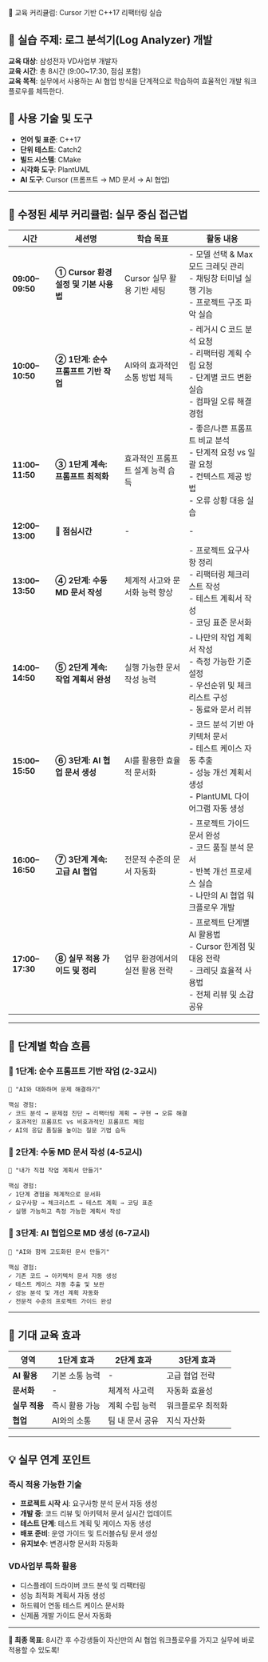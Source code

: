 📘 교육 커리큘럼: Cursor 기반 C++17 리팩터링 실습

## 🎯 **실습 주제: 로그 분석기(Log Analyzer) 개발**

**교육 대상**: 삼성전자 VD사업부 개발자  
**교육 시간**: 총 8시간 (9:00~17:30, 점심 포함)  
**교육 목적**: 실무에서 사용하는 AI 협업 방식을 단계적으로 학습하여 효율적인 개발 워크플로우를 체득한다.

## 🧩 **사용 기술 및 도구**

- **언어 및 표준**: C++17
- **단위 테스트**: Catch2
- **빌드 시스템**: CMake
- **시각화 도구**: PlantUML
- **AI 도구**: Cursor (프롬프트 → MD 문서 → AI 협업)

---

## 📅 **수정된 세부 커리큘럼: 실무 중심 접근법**

| 시간            | 세션명                                | 학습 목표                        | 활동 내용                                                                                                                 |
| --------------- | ------------------------------------- | -------------------------------- | ------------------------------------------------------------------------------------------------------------------------- |
| **09:00–09:50** | **① Cursor 환경 설정 및 기본 사용법** | Cursor 실무 활용 기반 세팅       | - 모델 선택 & Max 모드 크레딧 관리<br>- 채팅창 터미널 실행 기능<br>- 프로젝트 구조 파악 실습                              |
| **10:00–10:50** | **② 1단계: 순수 프롬프트 기반 작업**  | AI와의 효과적인 소통 방법 체득   | - 레거시 C 코드 분석 요청<br>- 리팩터링 계획 수립 요청<br>- 단계별 코드 변환 실습<br>- 컴파일 오류 해결 경험              |
| **11:00–11:50** | **③ 1단계 계속: 프롬프트 최적화**     | 효과적인 프롬프트 설계 능력 습득 | - 좋은/나쁜 프롬프트 비교 분석<br>- 단계적 요청 vs 일괄 요청<br>- 컨텍스트 제공 방법<br>- 오류 상황 대응 실습             |
| **12:00–13:00** | **🍱 점심시간**                       | -                                | -                                                                                                                         |
| **13:00–13:50** | **④ 2단계: 수동 MD 문서 작성**        | 체계적 사고와 문서화 능력 향상   | - 프로젝트 요구사항 정리<br>- 리팩터링 체크리스트 작성<br>- 테스트 계획서 작성<br>- 코딩 표준 문서화                      |
| **14:00–14:50** | **⑤ 2단계 계속: 작업 계획서 완성**    | 실행 가능한 문서 작성 능력       | - 나만의 작업 계획서 작성<br>- 측정 가능한 기준 설정<br>- 우선순위 및 체크리스트 구성<br>- 동료와 문서 리뷰               |
| **15:00–15:50** | **⑥ 3단계: AI 협업 문서 생성**        | AI를 활용한 효율적 문서화        | - 코드 분석 기반 아키텍처 문서<br>- 테스트 케이스 자동 추출<br>- 성능 개선 계획서 생성<br>- PlantUML 다이어그램 자동 생성 |
| **16:00–16:50** | **⑦ 3단계 계속: 고급 AI 협업**        | 전문적 수준의 문서 자동화        | - 프로젝트 가이드 문서 완성<br>- 코드 품질 분석 문서<br>- 반복 개선 프로세스 실습<br>- 나만의 AI 협업 워크플로우 개발     |
| **17:00–17:30** | **⑧ 실무 적용 가이드 및 정리**        | 업무 환경에서의 실전 활용 전략   | - 프로젝트 단계별 AI 활용법<br>- Cursor 한계점 및 대응 전략<br>- 크레딧 효율적 사용법<br>- 전체 리뷰 및 소감 공유         |

---

## 🎯 **단계별 학습 흐름**

### **🚀 1단계: 순수 프롬프트 기반 작업** (2-3교시)

```
💭 "AI와 대화하며 문제 해결하기"

핵심 경험:
✓ 코드 분석 → 문제점 진단 → 리팩터링 계획 → 구현 → 오류 해결
✓ 효과적인 프롬프트 vs 비효과적인 프롬프트 체험
✓ AI의 응답 품질을 높이는 질문 기법 습득
```

### **📝 2단계: 수동 MD 문서 작성** (4-5교시)

```
📄 "내가 직접 작업 계획서 만들기"

핵심 경험:
✓ 1단계 경험을 체계적으로 문서화
✓ 요구사항 → 체크리스트 → 테스트 계획 → 코딩 표준
✓ 실행 가능하고 측정 가능한 계획서 작성
```

### **🤖 3단계: AI 협업으로 MD 생성** (6-7교시)

```
🔄 "AI와 함께 고도화된 문서 만들기"

핵심 경험:
✓ 기존 코드 → 아키텍처 문서 자동 생성
✓ 테스트 케이스 자동 추출 및 보완
✓ 성능 분석 및 개선 계획 자동화
✓ 전문적 수준의 프로젝트 가이드 완성
```

---

## 🎯 **기대 교육 효과**

| 영역          | 1단계 효과     | 2단계 효과      | 3단계 효과        |
| ------------- | -------------- | --------------- | ----------------- |
| **AI 활용**   | 기본 소통 능력 | -               | 고급 협업 전략    |
| **문서화**    | -              | 체계적 사고력   | 자동화 효율성     |
| **실무 적용** | 즉시 활용 가능 | 계획 수립 능력  | 워크플로우 최적화 |
| **협업**      | AI와의 소통    | 팀 내 문서 공유 | 지식 자산화       |

---

## 💡 **실무 연계 포인트**

### **즉시 적용 가능한 기술**

- **프로젝트 시작 시**: 요구사항 분석 문서 자동 생성
- **개발 중**: 코드 리뷰 및 아키텍처 문서 실시간 업데이트
- **테스트 단계**: 테스트 계획 및 케이스 자동 생성
- **배포 준비**: 운영 가이드 및 트러블슈팅 문서 생성
- **유지보수**: 변경사항 문서화 자동화

### **VD사업부 특화 활용**

- 디스플레이 드라이버 코드 분석 및 리팩터링
- 성능 최적화 계획서 자동 생성
- 하드웨어 연동 테스트 케이스 문서화
- 신제품 개발 가이드 문서 자동화

---

**🎉 최종 목표**: 8시간 후 수강생들이 자신만의 AI 협업 워크플로우를 가지고 실무에 바로 적용할 수 있도록!
